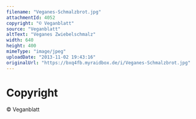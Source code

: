 ```yaml
---
filename: "Veganes-Schmalzbrot.jpg"
attachmentId: 4052
copyright: "© Veganblatt"
source: "Veganblatt"
altText: "Veganes Zwiebelschmalz"
width: 640
height: 400
mimeType: "image/jpeg"
uploadDate: "2013-11-02 19:43:16"
originalUrl: "https://bxq4fb.myraidbox.de/i/Veganes-Schmalzbrot.jpg"
---
```


# Copyright

© Veganblatt
